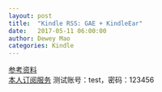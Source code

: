 ```yaml
---
layout: post
title:  "Kindle RSS: GAE + KindleEar"
date:   2017-05-11 06:00:00
author: Dewey Mao
categories: Kindle
---
```


[参考资料](https://kindlefere.com/post/19.html)  
[本人订阅服务](https://deweymao-kindleear.appspot.com/) 测试账号：test，密码：123456



